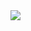 <img align="right" src="https://github-readme-stats.vercel.app/api?username=wulintang&show_icons=true&icon_color=CE1D2D&text_color=718096&bg_color=ffffff&hide_title=true" />
